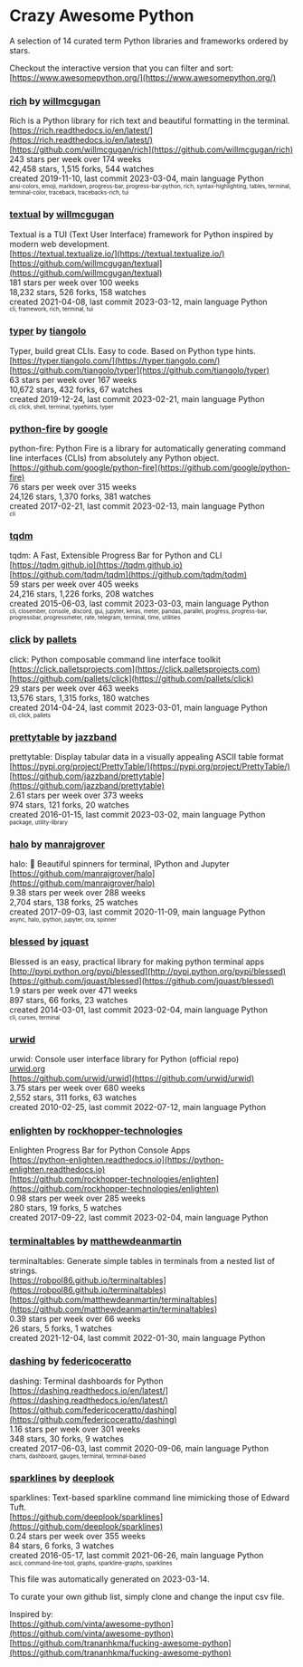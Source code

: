 # Crazy Awesome Python
A selection of 14 curated term Python libraries and frameworks ordered by stars.  

Checkout the interactive version that you can filter and sort: 
[https://www.awesomepython.org/](https://www.awesomepython.org/)  


### [rich](https://github.com/willmcgugan/rich) by [willmcgugan](https://github.com/willmcgugan)  
Rich is a Python library for rich text and beautiful formatting in the terminal.  
[https://rich.readthedocs.io/en/latest/](https://rich.readthedocs.io/en/latest/)  
[https://github.com/willmcgugan/rich](https://github.com/willmcgugan/rich)  
243 stars per week over 174 weeks  
42,458 stars, 1,515 forks, 544 watches  
created 2019-11-10, last commit 2023-03-04, main language Python  
<sub><sup>ansi-colors, emoji, markdown, progress-bar, progress-bar-python, rich, syntax-highlighting, tables, terminal, terminal-color, traceback, tracebacks-rich, tui</sup></sub>


### [textual](https://github.com/willmcgugan/textual) by [willmcgugan](https://github.com/willmcgugan)  
Textual is a TUI (Text User Interface) framework for Python inspired by modern web development.  
[https://textual.textualize.io/](https://textual.textualize.io/)  
[https://github.com/willmcgugan/textual](https://github.com/willmcgugan/textual)  
181 stars per week over 100 weeks  
18,232 stars, 526 forks, 158 watches  
created 2021-04-08, last commit 2023-03-12, main language Python  
<sub><sup>cli, framework, rich, terminal, tui</sup></sub>


### [typer](https://github.com/tiangolo/typer) by [tiangolo](https://github.com/tiangolo)  
Typer, build great CLIs. Easy to code. Based on Python type hints.  
[https://typer.tiangolo.com/](https://typer.tiangolo.com/)  
[https://github.com/tiangolo/typer](https://github.com/tiangolo/typer)  
63 stars per week over 167 weeks  
10,672 stars, 432 forks, 67 watches  
created 2019-12-24, last commit 2023-02-21, main language Python  
<sub><sup>cli, click, shell, terminal, typehints, typer</sup></sub>


### [python-fire](https://github.com/google/python-fire) by [google](https://github.com/google)  
python-fire: Python Fire is a library for automatically generating command line interfaces (CLIs) from absolutely any Python object.  
[https://github.com/google/python-fire](https://github.com/google/python-fire)  
76 stars per week over 315 weeks  
24,126 stars, 1,370 forks, 381 watches  
created 2017-02-21, last commit 2023-02-13, main language Python  
<sub><sup>cli</sup></sub>


### [tqdm](https://github.com/tqdm/tqdm)  
tqdm: A Fast, Extensible Progress Bar for Python and CLI  
[https://tqdm.github.io](https://tqdm.github.io)  
[https://github.com/tqdm/tqdm](https://github.com/tqdm/tqdm)  
59 stars per week over 405 weeks  
24,216 stars, 1,226 forks, 208 watches  
created 2015-06-03, last commit 2023-03-03, main language Python  
<sub><sup>cli, closember, console, discord, gui, jupyter, keras, meter, pandas, parallel, progress, progress-bar, progressbar, progressmeter, rate, telegram, terminal, time, utilities</sup></sub>


### [click](https://github.com/pallets/click) by [pallets](https://github.com/pallets)  
click: Python composable command line interface toolkit  
[https://click.palletsprojects.com](https://click.palletsprojects.com)  
[https://github.com/pallets/click](https://github.com/pallets/click)  
29 stars per week over 463 weeks  
13,576 stars, 1,315 forks, 180 watches  
created 2014-04-24, last commit 2023-03-01, main language Python  
<sub><sup>cli, click, pallets</sup></sub>


### [prettytable](https://github.com/jazzband/prettytable) by [jazzband](https://github.com/jazzband)  
prettytable: Display tabular data in a visually appealing ASCII table format  
[https://pypi.org/project/PrettyTable/](https://pypi.org/project/PrettyTable/)  
[https://github.com/jazzband/prettytable](https://github.com/jazzband/prettytable)  
2.61 stars per week over 373 weeks  
974 stars, 121 forks, 20 watches  
created 2016-01-15, last commit 2023-03-02, main language Python  
<sub><sup>package, utility-library</sup></sub>


### [halo](https://github.com/manrajgrover/halo) by [manrajgrover](https://github.com/manrajgrover)  
halo: 💫 Beautiful spinners for terminal, IPython and Jupyter  
[https://github.com/manrajgrover/halo](https://github.com/manrajgrover/halo)  
9.38 stars per week over 288 weeks  
2,704 stars, 138 forks, 25 watches  
created 2017-09-03, last commit 2020-11-09, main language Python  
<sub><sup>async, halo, ipython, jupyter, ora, spinner</sup></sub>


### [blessed](https://github.com/jquast/blessed) by [jquast](https://github.com/jquast)  
Blessed is an easy, practical library for making python terminal apps  
[http://pypi.python.org/pypi/blessed](http://pypi.python.org/pypi/blessed)  
[https://github.com/jquast/blessed](https://github.com/jquast/blessed)  
1.9 stars per week over 471 weeks  
897 stars, 66 forks, 23 watches  
created 2014-03-01, last commit 2023-02-04, main language Python  
<sub><sup>cli, curses, terminal</sup></sub>


### [urwid](https://github.com/urwid/urwid)  
urwid: Console user interface library for Python (official repo)  
[urwid.org](urwid.org)  
[https://github.com/urwid/urwid](https://github.com/urwid/urwid)  
3.75 stars per week over 680 weeks  
2,552 stars, 311 forks, 63 watches  
created 2010-02-25, last commit 2022-07-12, main language Python  


### [enlighten](https://github.com/rockhopper-technologies/enlighten) by [rockhopper-technologies](https://github.com/rockhopper-technologies)  
Enlighten Progress Bar for Python Console Apps  
[https://python-enlighten.readthedocs.io](https://python-enlighten.readthedocs.io)  
[https://github.com/rockhopper-technologies/enlighten](https://github.com/rockhopper-technologies/enlighten)  
0.98 stars per week over 285 weeks  
280 stars, 19 forks, 5 watches  
created 2017-09-22, last commit 2023-02-04, main language Python  


### [terminaltables](https://github.com/matthewdeanmartin/terminaltables) by [matthewdeanmartin](https://github.com/matthewdeanmartin)  
terminaltables: Generate simple tables in terminals from a nested list of strings.  
[https://robpol86.github.io/terminaltables](https://robpol86.github.io/terminaltables)  
[https://github.com/matthewdeanmartin/terminaltables](https://github.com/matthewdeanmartin/terminaltables)  
0.39 stars per week over 66 weeks  
26 stars, 5 forks, 1 watches  
created 2021-12-04, last commit 2022-01-30, main language Python  


### [dashing](https://github.com/federicoceratto/dashing) by [federicoceratto](https://github.com/federicoceratto)  
dashing: Terminal dashboards for Python  
[https://dashing.readthedocs.io/en/latest/](https://dashing.readthedocs.io/en/latest/)  
[https://github.com/federicoceratto/dashing](https://github.com/federicoceratto/dashing)  
1.16 stars per week over 301 weeks  
348 stars, 30 forks, 9 watches  
created 2017-06-03, last commit 2020-09-06, main language Python  
<sub><sup>charts, dashboard, gauges, terminal, terminal-based</sup></sub>


### [sparklines](https://github.com/deeplook/sparklines) by [deeplook](https://github.com/deeplook)  
sparklines: Text-based sparkline command line mimicking those of Edward Tuft.  
[https://github.com/deeplook/sparklines](https://github.com/deeplook/sparklines)  
0.24 stars per week over 355 weeks  
84 stars, 6 forks, 3 watches  
created 2016-05-17, last commit 2021-06-26, main language Python  
<sub><sup>ascii, command-line-tool, graphs, sparkline-graphs, sparklines</sup></sub>


This file was automatically generated on 2023-03-14.  

To curate your own github list, simply clone and change the input csv file.  

Inspired by:  
[https://github.com/vinta/awesome-python](https://github.com/vinta/awesome-python)  
[https://github.com/trananhkma/fucking-awesome-python](https://github.com/trananhkma/fucking-awesome-python)  